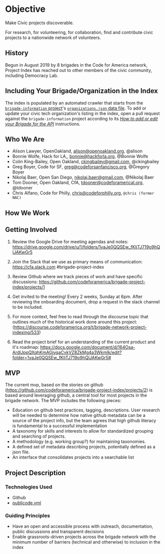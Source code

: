 # Objective

Make Civic projects discoverable. 

For research, for volunteering, for collaboration, find and contribute civic projects to a nationwide network of volunteers.

## History

Begun in August 2019 by 8 brigades in the Code for America network, Project Index has reached out to other members of the civic community, including Democracy Lab.

## Including Your Brigade/Organization in the Index

The index is populated by an automated crawler that starts from the [`brigade-information` project](https://github.com/codeforamerica/brigade-information)'s [`organizations.json` data file](https://github.com/codeforamerica/brigade-information/blob/master/organizations.json). To add or update your civic tech organization's listing in the index, open a pull request against the `brigade-information` project according to its [*How to add or edit your Brigade for the API*](https://github.com/codeforamerica/brigade-information#how-to-add-or-edit-your-brigade-for-the-api) instructions.

## Who We Are

* Alison Lawyer, OpenOakland, alison@openoakland.org, @alison
* Bonnie Wolfe, Hack for LA,, bonnie@hackforla.org, @Bonnie Wolfe
* Colin King-Bailey, Open Oakland, ckingbailey@gmail.com, @ckingbailey
* Greg Boyer, Code for SF, greg@codeforsanfancisco.org, @Gregory Boyer
* Nikolaj Baer, Open San Diego, nikolaj.baer@gmail.com, @Nikolaj Baer
* Tom Dooner, Open Oakland, CfA, tdooner@codeforamerical.org, @tdooner
* Chris Alfano, Code for Philly, chris@codeforphilly.org, `@chris (former NAC)`

## How We Work

## Getting Involved

1. Review the Google Drive for meeting agendas and notes: 
https://drive.google.com/drive/u/1/folders/1yaJe0QQSEw_fKljTJ719o9hQlJAKwGr5

2. Join the Slack that we use as primary means of communication: 
https://cfa.slack.com #brigade-project-index

3. Review Github where we track pieces of work and have specific discussions: 
https://github.com/codeforamerica/brigade-project-index/projects/1

4. Get invited to the meeting! Every 2 weeks, Sunday at 6pm. After reviewing the onboarding document, drop a request in the slack channel to be included. 

5. For more context, feel free to read through the discourse topic that outlines much of the historical work done around this project:
(https://discourse.codeforamerica.org/t/brigade-network-project-indexing/533)

6. Read the project brief for an understanding of the current product and it's roadmap: https://docs.google.com/document/d/164Osa-ArdlJppQXqhKmAGjyqaCvkVZ8ZkMg4a3Wkmlk/edit?folder=1yaJe0QQSEw_fKljTJ719o9hQlJAKwGr5#

## MVP

The current mvp, based on the stories on github (https://github.com/codeforamerica/brigade-project-index/projects/2) is based around leveraging github, a central tool for most projects in the brigade network. The MVP includes the following pieces:

* Education on github best practices, tagging, descriptions. User research will be needed to determine how native github metadata can be a source of the project info, but the team agrees that high github literacy is fundamental to a successful implementation
* A taxonomy for skills and interests to allow for standardized grouping and searching of projects.
* A methodology (e.g. working group?) for maintaining taxonomies.
* A defined set of metadata describing projects, potentially defined as a json file.
* An interface that consolidates projects into a searchable list

## Project Description

### Technologies Used

* Github
* [publicode.yml](https://github.com/italia/publiccode.yml)

### Guiding Principles

* Have an open and accessible process with outreach, documentation, public discussions and transparent decisions
* Enable grassroots-driven projects across the brigade network with the minimum number of barriers (technical and otherwise) to inclusion in the index
